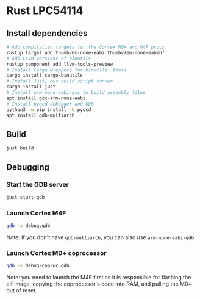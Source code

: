 # Rust LPC54114

## Install dependencies

```sh
# Add compilation targets for the Cortex M0+ and M4F procs
rustup target add thumbv6m-none-eabi thumbv7em-none-eabihf
# Add LLVM versions of binutils
rustup component add llvm-tools-preview
# Install Cargo wrappers for binutils' tools
cargo install cargo-binutils
# Install Just, our build script runner
cargo install just
# Install arm-none-eabi-gcc to build assembly files
apt install gcc-arm-none-eabi
# Install pyocd debugger and GDB
python3 -m pip install -U pyocd
apt install gdb-multiarch
```

## Build

```sh
just build
```

## Debugging

### Start the GDB server

```sh
just start-gdb
```

### Launch Cortex M4F

```sh
gdb -x debug.gdb
```

Note: If you don't have `gdb-multiarch`, you can also use `arm-none-eabi-gdb`

### Launch Cortex M0+ coprocessor

```sh
gdb -x debug-coproc.gdb
```

Note: you need to launch the M4F first as it is responsible for flashing the elf image, copying the
coprocessor's code into RAM, and pulling the M0+ out of reset.
